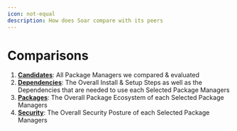 ```yaml
---
icon: not-equal
description: How does Soar compare with its peers
---
```


# Comparisons

1. [**Candidates**](soar/readme/candidates.md): All Package Managers we compared & evaluated
2. [**Dependencies**](soar/readme/dependencies.md): The Overall Install & Setup Steps as well as the Dependencies that are needed to use each Selected Package Managers
3. [**Packages**](soar/comparisons/packages.md): The Overall Package Ecosystem of each Selected Package Managers
4. [**Security**](soar/comparisons/security.md): The Overall Security Posture of each Selected Package Managers
